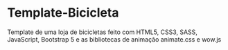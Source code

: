# Template-Bicicleta
Template de uma loja de bicicletas feito com HTML5, CSS3, SASS, JavaScript, Bootstrap 5 e as bibliotecas de animação animate.css e wow.js
